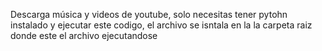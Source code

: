 Descarga música y videos de youtube, solo necesitas tener pytohn instalado y ejecutar este codigo, el archivo se isntala en la la carpeta raiz donde este el archivo ejecutandose

